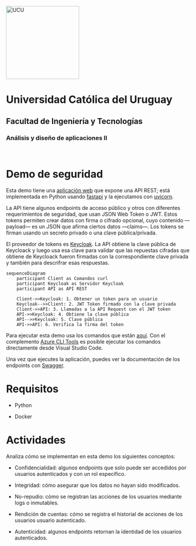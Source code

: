 <img src="https://www.ucu.edu.uy/plantillas/images/logo_ucu.svg" alt="UCU" width="200"/>

# Universidad Católica del Uruguay

## Facultad de Ingeniería y Tecnologías

### Análisis y diseño de aplicaciones II

<br/>

# Demo de seguridad

Esta demo tiene una [aplicación web](./main.py) que expone una API REST; está
implementada en Python usando [fastapi](https://fastapi.tiangolo.com) y la
ejecutamos con [uvicorn](https://www.uvicorn.org).

La API tiene algunos endpoints de acceso público y otros con diferentes
requerimientos de seguridad, que usan JSON Web Token o JWT. Estos tokens
permiten crear datos con firma o cifrado opcional, cuyo contenido —payload— es
un JSON que afirma ciertos datos —claims—. Los tokens se firman usando un
secreto privado o una clave pública/privada.

El proveedor de tokens es [Keycloak](https://www.keycloak.org/). La API obtiene
la clave pública de Keycloack y luego usa esa clave para validar que las
repuestas cifradas que obtiene de Keycloack fueron firmadas con la
correspondiente clave privada y también para descrifrar esas respuestas.

```mermaid
sequenceDiagram
    participant Client as Comandos curl
    participant Keycloak as Servidor Keycloak
    participant API as API REST

    Client->>Keycloak: 1. Obtener un token para un usuario
    Keycloak-->>Client: 2. JWT Token firmado con la clave privada
    Client->>API: 3. Llamadas a la API Request con el JWT token
    API->>Keycloak: 4. Obtiene la clave pública
    API-->>Keycloak: 5. Clave pública
    API->>API: 6. Verifica la firma del token
```

Para ejecutar esta demo usa los comandos que están [aquí](./commands.azcli). Con
el complemento [Azure CLI
Tools](https://marketplace.visualstudio.com/items?itemName=ms-vscode.azurecli)
es posible ejecutar los comandos directamente desde Visual Studio Code.

Una vez que ejecutes la aplicación, puedes ver la documentación de los endpoints
con [Swagger](http://localhost:5003/docs).

# Requisitos

* Python

* Docker

# Actividades

Analiza cómo se implementan en esta demo los siguientes conceptos:

* Confidencialidad: algunos endpoints que solo puede ser accedidos por usuarios
  autenticados y con un rol específico.

* Integridad: cómo asegurar que los datos no hayan sido modificados.

* No-repudio: cómo se registran las acciones de los usuarios mediante logs o
  inmutables.

* Rendición de cuentas: cómo se registra el historial de acciones de los
  usuarios usuario autenticado.

* Autenticidad: algunos endpoints retornan la identidad de los usuarios
  autenticados.
